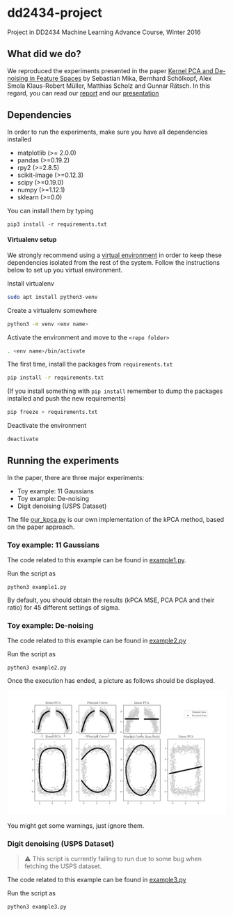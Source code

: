 # dd2434-project
Project in DD2434 Machine Learning Advance Course, Winter 2016

## What did we do?
We reproduced the experiments presented in the paper [Kernel PCA and De-noising in Feature Spaces](docs/paper.pdf) by Sebastian Mika, Bernhard Schölkopf, Alex Smola Klaus-Robert Müller, Matthias Scholz and Gunnar Rätsch. In this regard, you can read our [report](docs/report.pdf) and our [presentation](docs/presentation.pdf)


## Dependencies

In order to run the experiments, make sure you have all dependencies installed

* matplotlib (>= 2.0.0)
* pandas (>=0.19.2)
* rpy2 (>=2.8.5)
* scikit-image (>=0.12.3)
* scipy (>=0.19.0)
* numpy (>=1.12.1)
* sklearn (>=0.0)

You can install them by typing
```
pip3 install -r requirements.txt
```

#### Virtualenv setup
We strongly recommend using a [virtual environment](http://docs.python-guide.org/en/latest/dev/virtualenvs/) in order to keep these dependencies isolated from the rest of the system. Follow the instructions below to set up you virtual environment.

Install virtualenv
``` bash
sudo apt install python3-venv
```
Create a virtualenv somewhere
``` bash
python3 -m venv <env name>
```
Activate the environment and move to the ```<repo folder>```
``` bash
. <env name>/bin/activate
```
The first time, install the packages from ```requirements.txt```
``` bash
pip install -r requirements.txt
```
(If you install something with ```pip install``` remember to dump the packages installed and push the new requirements)
``` bash
pip freeze > requirements.txt
```
Deactivate the environment
``` bash
deactivate
```


## Running the experiments


In the paper, there are three major experiments:

* Toy example: 11 Gaussians
* Toy example: De-noising
* Digit denoising (USPS Dataset)

The file [our_kpca.py](our_kpca.py) is our own implementation of the kPCA method, based on the paper approach.

### Toy example: 11 Gaussians
The code related to this example can be found in [example1.py](example1.py).

Run the script as
```
python3 example1.py
```

By default, you should obtain the results (kPCA MSE, PCA PCA and their ratio) for 45 different settings of sigma.



### Toy example: De-noising
The code related to this example can be found in [example2.py](example2.py)

Run the script as
```
python3 example2.py
```

Once the execution has ended, a picture as follows should be displayed.

![alt text](img/figure_1.png)

You might get some warnings, just ignore them.



### Digit denoising (USPS Dataset)

> :warning:
  This script is currently failing to run due to some bug when fetching the USPS dataset.

The code related to this example can be found in [example3.py](example3.py)

Run the script as
```
python3 example3.py
```


